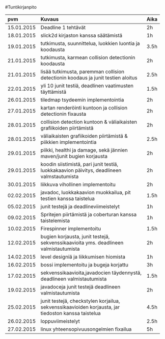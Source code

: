 ﻿#Tuntikirjanpito

| pvm        | Kuvaus        | Aika  |
|:-----------|:--------------|:------|
| 15.01.2015 | Deadline 1 tehtävät | 2h |
| 18.01.2015 | slick2d kirjaston kanssa säätämistä | 1h |
| 19.01.2015 | tutkimusta, suunnittelua, luokkien luontia ja koodausta | 3.5h |
| 21.01.2015 | tutkimusta, karmean collision detectionin koodausta | 2h |
| 21.01.2015 | lisää tutkimusta, paremman collision detectionin koodaus ja junit testien aloitus | 2.5h |
| 22.01.2015 | yli 10 junit testiä, deadlinen vaatimusten täyttämistä | 1.5h |
| 26.01.2015 | tiledmap tsydeemin implementointia | 2h |
| 27.01.2015 | kartan renderöinti kuntoon ja collision detectionin fixausta | 2h |
| 28.01.2015 | collision detection kuntoon & väliaikaisten grafiikoiden piirtämistä  | 2h |
| 28.01.2015 | väliaikaisten grafiikoiden piirtämistä & piikkien implementointia | 2.5h |
| 29.01.2015 | piikki, healthi ja damage, sekä jännien maven/junit bugien korjausta | 2h |
| 29.01.2015 | koodin siistimistä, pari junit testiä, luokkakaavion päivitys, deadlineen valmstautumista | 2h |
| 30.01.2015 | liikkuva vihollinen implementoitu | 2h |
| 02.02.2015 | javadoc, luokkakaavion muokkailua, pit testien kanssa taistelua | 1.5h |
| 05.02.2015 | junit testejä ja deadlineviimeistelyt | 1h |
| 09.02.2015 | Spritejen piirtämistä ja coberturan kanssa taistelemista | 1h |
| 10.02.2015 | Firespinner implementoitu | 1.5h |
| 12.02.2015 | bugien korjausta, junit testejä, sekvenssikaavioita yms. deadlineen valmistautumista | 2h |
| 14.02.2015 | level designiä ja liikkumisen hiomista | 1h |
| 16.02.2015 | bossi implementoitu ja bugeja korjattu | 3h |
| 17.02.2015 | sekvenssikaavioita,javadocien täydennystä, deadlineen valmistautumista | 1.5h |
| 19.02.2015 | javadoceja junit testejä deadlineen valmistautumista | 2h |
| 25.02.2015 | junit testejä, checkstylen korjailua, sekvenssikaavioiden korjausta, jar tiedoston kanssa taistelua | 4.5h |
| 26.02.2015 | loppuviimeistelyt | 2.5h |
| 27.02.2015 | linux yhteensopivuusongelmien fixailua | 5h |
